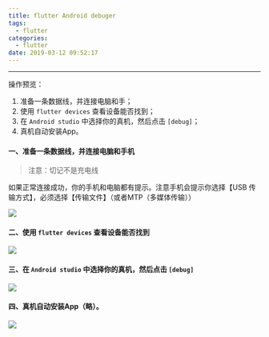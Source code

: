 ```yaml
---
title: flutter Android debuger
tags:
  - flutter
categories:
  - flutter
date: 2019-03-12 09:52:17
---
```


<hr>

操作预览：
1. 准备一条数据线，并连接电脑和手；
2. 使用 `flutter devices` 查看设备能否找到；
3. 在 `Android studio` 中选择你的真机，然后点击 `[debug]`；
4. 真机自动安装App。
#### 一、准备一条数据线，并连接电脑和手机

> 注意：切记不是充电线

如果正常连接成功，你的手机和电脑都有提示。注意手机会提示你选择【USB 传输方式】，必须选择【传输文件】（或者MTP（多媒体传输））

![](http://wx4.sinaimg.cn/large/006ar8zggy1g0zromxjlqj30br0nmgxw.jpg)

#### 二、使用 `flutter devices` 查看设备能否找到

![](http://wx3.sinaimg.cn/large/006ar8zggy1g0zrnf86g8j30hf02t749.jpg)

#### 三、在 `Android studio` 中选择你的真机，然后点击 `[debug]`

![](http://wx1.sinaimg.cn/large/006ar8zggy1g0zrrlvwesj30kt036wei.jpg)

#### 四、真机自动安装App（略）。

![](http://wx2.sinaimg.cn/large/006ar8zggy1g0zruf9snrj30u01o0jwf.jpg)